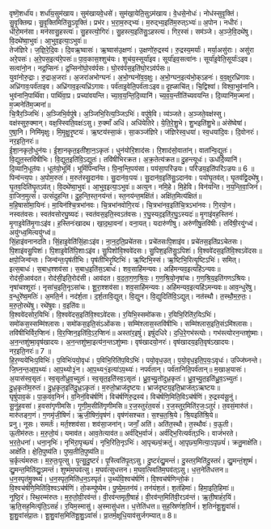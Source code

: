

  
वृष्णॆ॒शर्धा॑य। शर्धा॑य॒सुम॑खाय। सुम॑खायवे॒धसे॑। सुम॑खा॒येति॒सुऽम॑खाय। वे॒धसे॒नोधः॑। नोध॑स्सुवृ॒क्तिं। सु॒वृ॒क्तिम्प्र। सु॒वृ॒क्तिमिति॑सु॒ऽवृ॒क्तिं। प्रभ॑र। भ॒रा॒म॒रुद्भ्यः॑। म॒रुद्भ्य॒इति॑म॒रुत्ऽभ्यः॑॥ अ॒पोन। नधीरः॑। धीरो॒मन॑सा। मन॑सासु॒हस्त्यः॑। सु॒हस्त्यो॒गिरः॑। सु॒हस्त्य॒इति॑सु॒ऽहस्त्यः॑। गिर॒स्सं। सम॑ञ्जे। अ॒ञ्जे॒वि॒दथे॑षु। वि॒दथे॑ष्वा॒भुवः॑। आ॒भुव॒इत्या॒ऽभुवः॑॥  
तेज॑ज्ञिरे। ज॒ज्ञि॒रे॒दि॒वः। दि॒वऋ॒ष्वासः॑। ऋ॒ष्वास॑उ॒क्षणः॑। उ॒क्षणो॑रु॒द्रस्य॑। रु॒द्रस्य॒मर्याः॑। मर्या॒असु॑राः। असु॑रा अरे॒पसः॑। अ॒रे॒पस॒इत्य॑रे॒पसः॑॥ पा॒व॒कास॒श्शुच॑यः। शुच॑य॒स्सूर्या॑इव। सूर्या॑इव॒सत्वा॑नः। सूर्या॑इ॒वेति॒सूर्याः॑ऽइव। सत्वा॑नो॒न। नद्र॒प्सिनः॑। द्र॒प्सिनो॑घो॒रव॑र्पसः। घो॒रव॑र्पस॒इति॑घो॒रऽव॑र्पसः॥  
युवा॑नोरु॒द्राः। रु॒द्राअ॒जराः॑। अ॒जरा॑अभोग्घनः॑। अ॒भो॒ग्घनो॑व॒व॒क्षुः। अ॒भो॒ग्घन॒इत्य॑भो॒क्ऽहनः॑। व॒व॒क्षुरध्रि॑गावः। अध्रि॑गावः॒पर्व॑ताइव। अध्रि॑गाव॒इत्यध्रि॑ऽगावः। पर्व॑ताइ॒वेति॒पर्व॑ताःऽइव॥ दृ॒ह्ळाचि॑त्। चि॒द्विश्वा॑। विश्वा॒भुव॑नानि। भुव॑नानि॒पार्थि॑वा। पार्थि॑वा॒प्र। प्रच्या॑वयन्ति। च्या॒व॒य॒न्ति॒दि॒व्यानि॑। च्य॒व॒य॒न्तीति॑च्यवयन्ति। दि॒व्यानि॑म॒ज्मना॑। म॒ज्मनेति॑म॒ज्मना॑॥  
चि॒त्रैर॒ञ्जिभिः॑। अ॒ञ्जिभि॒र्वपु॑षे। अ॒ञ्जिभि॒रित्य॒ञ्जिऽभिः॑। वपु॑षे॒वि। व्य॑ञ्जते। अ॒ञ्जते॒वक्ष॑स्सु। वक्ष॑स्सुरु॒क्मान्। वक्ष॒स्स्विति॒वक्षः॑ऽसु। रु॒क्माँ अधि॑। अधि॑येतिरे। ये॒ति॒रे॒शु॒भे। शु॒भइति॑शु॒भे॥ अंसे॑ष्वेषां। ए॒षा्॒नि। निमि॑मृक्षुः। मि॒मृ॒क्षु॒रृ॒ष्टयः॑। ऋ॒ष्टय॑स्सा॒कं। सा॒कञ्ज॑ज्ञिरे। ज॑ज्ञिरेस्व॒धया॑। स्व॒धया॑दि॒वः। दि॒वोनरः॑। नर॒इति॒नरः॑॥  
ई॒शा॒नकृतो॒धुन॑यः। ई॒शा॒नकृत॒इती॑शा॒न॒ऽकृतः॑। धुन॑योरि॒शाद॑सः। रि॒शाद॑सो॒वाता॑न्। वाता॑न्वि॒द्युतः॑। वि॒द्युत॒स्तवि॑षीभिः। वि॒द्युत॒इति॑वि॒ऽद्युतः॑। तवि॑षीभिरक्रत। अ॒क्र॒तेत्य॑क्रत॥ दु॒हन्त्यूधः॑। ऊध॑र्दि॒व्यानि॑। दि॒व्यानि॒धूत॑यः। धूत॑यो॒भूमिं॑। भूमिं॑पिन्वन्ति। पि॒न्व॒न्ति॒पय॑सा। पय॑सा॒परि॑ज्रयः। परि॑ज्रय॒इति॑परि॑ऽज्रयः॥ 6 ॥  
पिन्व॑न्त्य॒पः। अ॒पोम॒रुतः॑। म॒रुत॑स्सु॒दान॑वः। सु॒दान॑वः॒पयः॑। सु॒दान॑व॒इति॑सु॒ऽदान॑वः। पयो॑घृ॒तव॑त्। घृ॒तव॑द्वि॒दथे॑षु। घृ॒तव॒दिति॑घृ॒तऽव॑त्। वि॒दथे॑ष्वा॒भुवः॑। आ॒भुव॒इत्या॒ऽभुवः॑॥ अत्य्॒न। नमि॒हे। मि॒हेवि। विन॑यन्ति। न॒य॒न्ति॒वा॒जिनं॑। वा॒जिन॒मुत्सं॑। उत्सं॑दुहन्ति। दु॒ह॒न्ति॒स्त॒नय॑न्तं। स्त॒नय॑न्त॒मक्षि॑तं। अक्षि॑त॒मित्य॑क्षितं॥  
म॒हि॒षासो॑मा॒यिनः॑। मा॒यिन॑श्चि॒त्रभा॑नवः। चि॒त्रभा॑नवोगि॒रयः॑। चि॒त्रभा॑नव॒इति॑चि॒त्रऽभा॑नवः। गि॒रयो॒न। नस्वत॑वसः। स्वत॑वसोरघु॒ष्यदः॑। स्वत॑वस॒इति॒स्वऽत॑वसः। र॒घु॒स्यद॒इति॑र॒घु॒ऽस्यदः॑॥ मृ॒गाइ॑वह॒स्तिनः॑। मृ॒गाइ॒वेति॑मृ॒गाःऽइ॑व। ह॒स्तिनः॑खादथ। खा॒द॒था॒वना॑। वना॒यत्। यदारु॑णीषु। अरु॑णीषु॒तवि॑षीः। तवि॑षी॒रयु॑ग्ध्वं। अयु॑ग्ध्व॒मित्ययु॑ग्ध्वं॥  
सिं॒हाइ॑वनानदति। सिं॒हाइ॒वेति॑सिं॒हाःऽइ॑व। ना॒न॒द॒ति॒प्रचे॑तसः। प्रचे॑तसःपि॒शाइ॑व। प्रचे॑तस॒इति॑प्रऽचेतसः। पि॒शाइ॑वसु॒पिशः॑। पि॒शाइ॒वेति॑पि॒शाःऽइ॑व। सु॒पिशो॑वि॒श्ववे॑दसः। सु॒पिश॒इति॑सु॒ऽपिशः॑। वि॒श्ववे॑दस॒इति॑वि॒श्वऽवे॑दसः॥ क्षपो॒जिन्व॑न्तः। जिन्व॑न्तः॒पृष॑तीभिः। पृष॑तीभिरृ॒ष्टिभिः॑। ऋ॒ष्टिभि॒स्सं। ऋ॒ष्टिभि॒रित्यृ॒ष्टिऽभिः॑। समित्। इत्स॒बाधः॑। स॒बाध॒श्शव॑सा। स॒बाध॒इति॑स॒ऽबाधः॑। शव॒साहि॑मन्यवः। अहि॑मन्यव॒इत्यहि॑ऽन्यवः॥  
रोद॑सी॒आव॑दत। रोद॑सी॒इति॒रोद॑सी। आव॑दत। व॒द॒ता॒ग॒ण॒श्रि॒यः॒। ग॒ण॒श्रि॒यो॒नृषा॑चः। ग॒ण॒श्रि॒य॒इति॑गणऽश्रियः। नृषा॑चश्शूराः॑। नृसा॑च॒इति॒नृऽसा॑चः। शू॒रा॒श्शव॑सा। शव॒साहि॑मन्यवः। अहि॑मन्यव॒इत्यहि॑ऽमन्यवः॥ आव॒न्धुरे॑षु। व॒न्धुरे॑ष्व॒मतिः॑। अ॒मति॒र्न। नद॑र्श॒ता। द॒र्श॒तावि॒द्युत्। वि॒द्यु्न। वि॒द्युदिति॑वि॒ऽद्युत्। नत॑स्थौ। त॒स्थौ॒म॒रु॒तः॒। म॒रु॒तो॒रथे॑षु। रथे॑षुवः। व॒इति॑वः॥  
वि॒श्ववे॑दसोर॒यिभिः॑। वि॒श्ववे॑दस॒इति॑वि॒श्वऽवे॑दसः। र॒यिभि॒स्समो॑कसः। र॒यिभि॒रिति॑र॒यिऽभिः॑। समो॑कस॒स्सम्मि॑श्लासः। समो॑कस॒इति॒संऽओ॑कसः। सम्मि॑श्लास॒स्तवि॑षीभिः। सम्मि॑श्लास॒इति॒संऽमि॑श्लासः। तवि॑षीभिर्विर॒प्शिनः॑। वि॒र॒प्शिन॒इति॑वि॒ऽर॒प्शिनः॑॥ अस्ता॑र॒इषुं॑। इषुं॑दधिरे। द॒धि॒रे॒गभ॑स्त्योः। गभ॑स्त्योरन॒न्तशु॑ष्माः। अ॒न॒न्तशु॑ष्मा॒वृष॑खादयः। अ॒न॒न्तशु॑ष्मा॒इत्य॑न॒न्तऽशु॑ष्माः। वृष॑खादयो॒नरः॑। वृष॑खादय॒इति॒वृष॑ऽखादयः। नर॒इति॒नरः॑॥ 7 ॥  
हि॒र॒ण्यये॑भिःप॒विभिः॑। प॒विभिः॑पयो॒वृधः॑। प॒विभि॒रिति॑प॒विऽभिः॑। पयो॒वृध॒उत्। प॒यो॒वृध॒इति॒प॒यः॒ऽवृधः॑। उज्जि॑घ्नन्ते। जि॒घ्न॒न्त॒आ॒प॒थ्यः॑। आ॒प॒थ्यो३॒॑न। आ॒प॒थ्य१॒॑इत्या॑ऽप॒थ्यः॑। नपर्व॑तान्। पर्व॑तानिति॒पर्व॑तान्॥ म॒खाअ॒यासः॑। अ॒यास॑स्व॒सृतः॑। स्व॒सृतो॑ध्रुव॒च्युतः॑। स्व॒सृत॒इति॑स्व॒ऽसृतः॑। ध्रु॒व॒च्यु॒तो॑दुध्र॒कृतः॑। ध्रु॒व॒च्यु॒त॒इति॑ध्रु॒व॒ऽच्युतः॑। दु॒ध्र॒कृतो॑म॒रुतः॑। दु॒ध्र॒कृत॒इति॑दु॒ध्र॒ऽकृतः॑। म॒रुतो॒भ्राज॑दृष्टयः। भ्राज॑दृष्टय॒इति॒भ्राज॑त्ऽऋष्टयः॥  
घृषुं॑पाव॒कं। पा॒क॒वंव॒निनं॑। व॒निनं॒विच॑र्षणिं। विच॑र्षणिंरु॒द्रस्य॑। विच॑र्षणि॒मिति॒विऽच॑र्षणिं। रु॒द्रस्य॑सू॒नुं। सू॒नुंह॒वसा॑। ह॒वसा॑गृणीमसि। गृ॒णी॒म॒सीति॑गृणीमसि॥ र॒ज॒स्तुरं॑त॒वसं॑। र॒ज॒स्तुर॒मिति॑र॒जः॒ऽतुरं॑। त॒वसं॒मारु॑तं। मारु॑तङ्ग॒णं। ग॒णमृ॑जी॒षिणं॑। ऋ॒जी॒षिणं॒वृष॑णं। वृष॑णंसश्चत। स॒श्च॒त॒श्रि॒ये। श्रि॒यइति॑श्रि॒ये॥  
प्रनु। नूसः। समर्तः॑। मर्त॒श्शव॑सा। शव॑सा॒जना॑न्। जनाँ॒ अति॑। अति॑त॒स्थौ। त॒स्थौवः॑। व॒ऊ॒ती। ऊ॒तीम॑रुतः। म॒रु॒तो॒यं। यमाव॑त। आव॒तेत्याव॑त॥ अर्व॑द्भि॒र्वाजं॑। अर्व॑द्भि॒रित्यर्व॑त्ऽभिः। वाजं॑भरते। भ॒र॒ते॒धना॑। धना॒नृभिः॑। नृभि॑रा॒पृच्छ्यं॑। नृभि॒रिति॒नृऽभिः॑। आ॒पृच्छ्यं॒क्रतुं॑। आ॒पृछ्य॒मित्या॒ऽपृछ्यं॑। क्रतु॒माक्षे॑ति। आक्षे॑ति। क्षे॒ति॒पुष्य॑ति। पुष्य॒तीति॒पुष्य॑ति॥  
च॒र्कृत्यं॑मरुतः। म॒रु॒तः॒पृ॒त्सु। पृ॒त्सु॒दु॒ष्टरं॑। पृ॒स्त्विति॑पृ॒त्ऽसु। दु॒ष्टरं॑द्यु॒मन्तं॑। दु॒स्तर॒मिति॑दु॒स्तरं॑। द्यु॒मन्तं॒शुष्मं॑। द्यु॒मन्त॒मिति॑द्यु॒ऽमन्तं॑। शुष्मं॑म॒घव॑त्सु। म॒घव॑त्सुधत्तन। म॒घव॒त्स्विति॑म॒घव॑त्ऽसु। ध॒त्त॒नेति॑धत्तन॥ ध॒न॒स्पृत॑मु॒क्थ्यं॑। ध॒न॒स्पृत॒मिति॑ध॒न॒ऽस्पृतं॑। उ॒थ्यं॑वि॒श्वच॑र्षणिं। वि॒श्वच॑र्षणिन्तो॒कं। वि॒श्वच॑र्षणि॒मिति॑वि॒श्वऽच॑र्षणिं। तो॒कम्पु॑ष्येम। पु॒ष्ये॒म॒तन॑यं। तन॑यंश॒तं। श॒तंहिमाः॑। हिमा॒इति॒हिमाः॑॥  
नूष्ठि॒रं। स्थि॒रम्म॑रुतः। म॒रु॒तो॒वी॒रव॑न्तं। वी॒रव॑न्तमृती॒षाहं॑। वी॒रव॑न्त॒मिति॑वी॒रऽव॑न्तं। ऋ॒ती॒षाहं॑र॒यिं। ऋ॒ति॒सह॒मित्यृ॑ति॒ऽसहं॑। र॒यिम॒स्मासु॑। अ॒स्मासु॑धत्त। ध॒त्तेति॑धत्त॥ स॒ह॒स्रिणं॑श॒तिनं॑। श॒तिनं॑शू॒शु॒वांसं॑। शू॒शु॒वांसं॑प्रा॒तः। शू॒शु॒वांस॒मिति॑शू॒शु॒ऽवांसं॑। प्रा॒तर्म॒क्षूधि॒याव॑सुर्जगम्यात्॥ 8॥  
